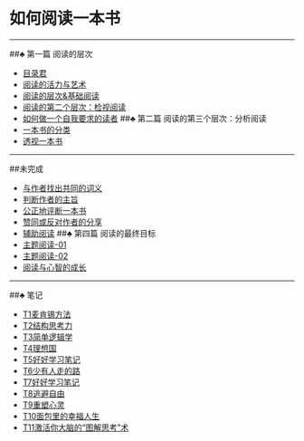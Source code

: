 # 如何阅读一本书
- - - - -----------------
##♣ 第一篇 阅读的层次
- [目录君](README.md)
- [阅读的活力与艺术](001.md)
- [阅读的层次&基础阅读](002.md)
- [阅读的第二个层次：检视阅读](003.md)
- [如何做一个自我要求的读者](004.md)
##♣ 第二篇 阅读的第三个层次：分析阅读
- [一本书的分类](005.md)
- [透视一本书](006.md)


----------
##未完成
- [与作者找出共同的词义](007.md)
- [判断作者的主旨](008.md) 
- [公正地评断一本书](009.md)
- [赞同或反对作者的分享](010.md)
- [辅助阅读](011.md)
##♣ 第四篇 阅读的最终目标
- [主题阅读-01](012.md)
- [主题阅读-02](013.md)
- [阅读与心智的成长](014.md)
- - --
##♣ 笔记
- [T1麦肯锡方法](T1麦肯锡方法.md)
- [T2结构思考力](T2结构思考力.md)
- [T3简单逻辑学](T3简单逻辑学.md)
- [T4理想国](T4理想国.md)
- [T5好好学习笔记](T5好好学习笔记.md)
- [T6少有人走的路](T6少有人走的路.md)
- [T7好好学习笔记](T7好好学习笔记.md)
- [T8逃避自由](T8逃避自由.md)
- [T9重塑心灵](T9重塑心灵.md)
- [T10面包里的幸福人生](T10面包里的幸福人生.md)
- [T11激活你大脑的“图解思考”术](T11激活你大脑的“图解思考”术.md)

